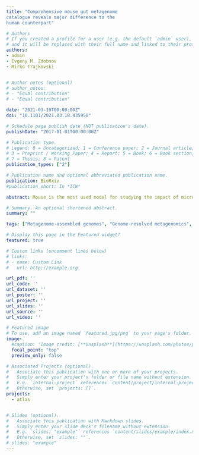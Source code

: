 ```yaml
---
title: "Comprehensive mouse gut metagenome
catalogue reveals major difference to the
human counterpart"

# Authors
# If you created a profile for a user (e.g. the default `admin` user), write the username (folder name) here
# and it will be replaced with their full name and linked to their profile.
authors:
- admin
- Evgeny M. Zdobnov
- Mirko Trajkovski


# Author notes (optional)
# author_notes:
# - "Equal contribution"
# - "Equal contribution"

date: "2021-03-19T00:00:00Z"
doi: "10.1101/2021.03.18.435958"

# Schedule page publish date (NOT publication's date).
publishDate: "2017-01-01T00:00:00Z"

# Publication type.
# Legend: 0 = Uncategorized; 1 = Conference paper; 2 = Journal article;
# 3 = Preprint / Working Paper; 4 = Report; 5 = Book; 6 = Book section;
# 7 = Thesis; 8 = Patent
publication_types: ["2"]

# Publication name and optional abbreviated publication name.
publication: BioRxiv
#publication_short: In *ICW*

abstract: Mouse is the most used model for studying the impact of microbiota on its host, but the repertoire of species from the mouse gut microbiome remains largely unknown. Here, we construct a Comprehensive Mouse Gut Metagenome (CMGM) catalog by assembling all currently available mouse gut metagenomes and combining them with published reference and metagenome-assembled genomes. The 50'011 genomes cluster into 1'699 species, of which 78.1% are uncultured, and we discovered 226 new genera, 7 new families, and 1 new order. Rarefaction analysis indicates comprehensive sampling of the species from the mouse gut. CMGM enables an unprecedented coverage of the mouse gut microbiome exceeding 90%. Comparing CMGM to the human gut microbiota shows an overlap 64% at the genus, but only 16% at the species level, demonstrating that human and mouse gut microbiota are largely distinct.

# Summary. An optional shortened abstract.
summary: ""

tags: ["Metagenome-assembled genomes", "Genome-resolved metagenomics", Metagenomics, Binning, "metagenome-atlas", Virus]

# Display this page in the Featured widget?
featured: true

# Custom links (uncomment lines below)
# links:
# - name: Custom Link
#   url: http://example.org

url_pdf: ''
url_code: ''
url_dataset: ''
url_poster: ''
url_project: ''
url_slides: ''
url_source: ''
url_video: ''

# Featured image
# To use, add an image named `featured.jpg/png` to your page's folder.
image:
  #caption: 'Image credit: [**Unsplash**](https://unsplash.com/photos/pLCdAaMFLTE)'
  focal_point: "top"
  preview_only: false

# Associated Projects (optional).
#   Associate this publication with one or more of your projects.
#   Simply enter your project's folder or file name without extension.
#   E.g. `internal-project` references `content/project/internal-project/index.md`.
#   Otherwise, set `projects: []`.
projects:
  - atlas


# Slides (optional).
#   Associate this publication with Markdown slides.
#   Simply enter your slide deck's filename without extension.
#   E.g. `slides: "example"` references `content/slides/example/index.md`.
#   Otherwise, set `slides: ""`.
# slides: "example"
---
```

